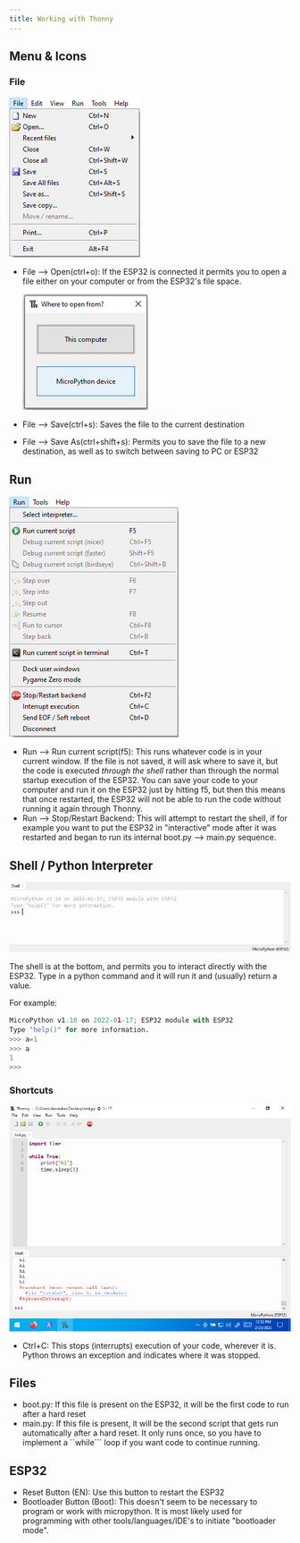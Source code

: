 ```yaml
---
title: Working with Thonny
---
```



## Menu & Icons

### File

![File Menu](filemenu.png)

* File --> Open(ctrl+o): If the ESP32 is connected it permits you to open a file either on your computer or from the ESP32's file space.

    ![Local vs. Remote sae](local-remote.png)

* File --> Save(ctrl+s): Saves the file to the current destination
* File --> Save As(ctrl+shift+s): Permits you to save the file to a new destination, as well as to switch between saving to PC or ESP32

## Run

![Run Menu](runmenu.png)

* Run --> Run current script(f5): This runs whatever code is in your current window.  If the file is not saved, it will ask where to save it, but the code is executed _through the shell_ rather than through the normal startup execution of the ESP32.  You can save your code to your computer and run it on the ESP32 just by hitting f5, but then this means that once restarted, the ESP32 will not be able to run the code without running it again through Thonny.
* Run --> Stop/Restart Backend: This will attempt to restart the shell, if for example you want to put the ESP32 in "interactive" mode after it was restarted and began to run its internal boot.py --> main.py sequence.


## Shell / Python Interpreter

![Shell](shell.png)

The shell is at the bottom, and permits you to interact directly with the ESP32.  Type in a python command and it will run it and (usually) return a value.

For example:

```python
MicroPython v1.18 on 2022-01-17; ESP32 module with ESP32
Type "help()" for more information.
>>> a=1
>>> a
1
>>> 
```

### Shortcuts

![Interrupted Code Execution](interrupt.png)

* Ctrl+C: This stops (interrupts) execution of your code, wherever it is.  Python throws an exception and indicates where it was stopped.

## Files

* boot.py: If this file is present on the ESP32, it will be the first code to run after a hard reset
* main.py: If this file is present, it will be the second script that gets run automatically after a hard reset.  It only runs once, so you have to implement a ``while``` loop if you want code to continue running.

## ESP32

* Reset Button (EN): Use this button to restart the ESP32
* Bootloader Button (Boot): This doesn't seem to be necessary to program or work with micropython.  It is most likely used for programming with other tools/languages/IDE's to initiate "bootloader mode".
